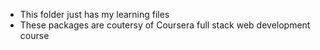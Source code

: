 * This folder just has my learning files
* These packages are coutersy of Coursera full stack web development course